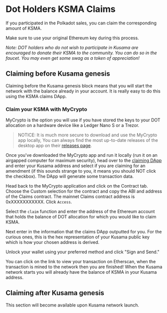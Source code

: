 # Dot Holders KSMA Claims

If you participated in the Polkadot sales, you can claim the corresponding amount of KSMA. 

Make sure to use your original Ethereum key during this process.

*Note: DOT holders who do not wish to participate in Kusama are encouraged to donate their KSMA to the community. You can do so in the faucet. You may even get some swag as a token of appreciation!*

## Claiming before Kusama genesis

Claiming before the Kusama genesis block means that you will start the network with the balance already in your account. It is really easy to do this using the KSMA claims DApp.

### Claim your KSMA with MyCrypto

MyCrypto is the option you will use if you have stored the keys to your DOT allocation on a hardware device like a Ledger Nano S or a Trezor.

> NOTICE: It is much more secure to download and use the MyCrypto app locally, You can always find the most up-to-date releases of the desktop app on their [releases page](https://github.com/MyCryptoHQ/MyCrypto/releases).

Once you've downloaded the MyCrypto app and run it locally (run it on an airgapped computer for maximum security), head over to the [claiming DApp](https://claims.kusama.network) and enter your Kusama address and select if you are claiming for an amendment (if this sounds strange to you, it means you should NOT click the checkbox). The DApp will generate some transaction data.

Head back to the MyCrypto application and click on the Contract tab. Choose the Custom selection for the contract and copy the ABI and address of the Claims contract. The mainnet Claims contract address is 0xXXXXXXXXXXX. Click `Access`.

Select the `claim` function and enter the address of the Ethereum account that holds the balance of DOT allocation for which you would like to claim KSMA.

Next enter in the information that the claims DApp outputted for you. For the curious ones, this is the hex representation of your Kusama public key which is how your chosen address is derived.

Unlock your wallet using your preferred method and click "Sign and Send."

You can click on the link to view your transaction on Etherscan, when the transaction is mined to the network then you are finished! When the Kusama network starts you will already have the balance of KSMA in your Kusama address.


## Claiming after Kusama genesis
This section will become available upon Kusama network launch.